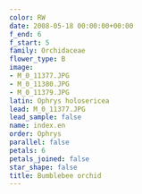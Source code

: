```yaml
---
color: RW
date: 2008-05-18 00:00:00+00:00
f_end: 6
f_start: 5
family: Orchidaceae
flower_type: B
image:
- M_0_11377.JPG
- M_0_11380.JPG
- M_0_11379.JPG
latin: Ophrys holosericea
lead: M_0_11377.JPG
lead_sample: false
name: index.en
order: Ophrys
parallel: false
petals: 6
petals_joined: false
star_shape: false
title: Bumblebee orchid
---
```

